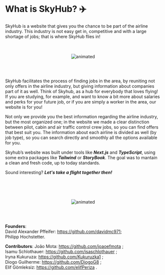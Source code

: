 <h1> What is SkyHub? ✈️ </h1>


SkyHub is a website that gives you the chance to be part of the airline industry. This industry is not easy get in, competitive and with a large shortage of jobs; that is where SkyHub flies in!
<br>
<br>
<br>


<p align="center">
  <img src="https://user-images.githubusercontent.com/110616195/212265551-b4511284-892d-4097-8bf7-79821e03b1e0.png" alt="animated" />
</p>


<br>
<br>



SkyHub facilitates the process of finding jobs in the area, by reuniting not only offers in the airline industry, but giving information about companies part of it as well. Think of Skyhub, as a hub for everybody that loves flying! If you are studying, for example, and want to know a bit more about salaries and perks for your future job, or if you are simply a worker in the area, our website is for you!



Not only we provide you the best information regarding the airline industry, but the most organized one; in the website we made a clear distinction between pilot, cabin and air traffic control crew jobs, so you can find offers that best suit you. The information about each airline is divided as well (by job type), so you can search directly and smoothly all the options available for you.



Skyhub’s website was built under tools like ***Next.js*** and ***TypeScript***, using some extra packages like ***Tailwind*** or ***StoryBook***. The goal was to mantain a clean and fresh code, up to today standards.



Sound interesting? ***Let's take a flight together then!***

<br>
<br>
<br>


<p align="center">
  <img src="https://user-images.githubusercontent.com/110616195/212265621-2967f9f4-2967-4223-abfd-bca811e5b9a2.gif" alt="animated" />
</p>


<br>
<br>



**Founders**:
<br>
David Alexander Pffeifer: https://github.com/davidmc971;
<br>
Philipp Hochstetter.


**Contributors**:
João Mota: https://github.com/joaoefmota ;
<br>
Isamu Schlothauer: https://github.com/isaschlothauer ;
<br>
Iryna Kukuruza: https://github.com/Kukuruzka1 ;
<br>
Diogo Guilherme: https://github.com/DiogoG8 ;
<br>
Elif Gömleksiz: https://github.com/elifPeriza .
